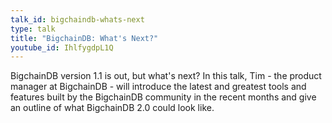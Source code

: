 ```yaml
---
talk_id: bigchaindb-whats-next
type: talk
title: "BigchainDB: What's Next?"
youtube_id: IhlfygdpL1Q
---
```


BigchainDB version 1.1 is out, but what's next? In this talk, Tim - the product manager at BigchainDB - will introduce the latest and greatest tools and features built by the BigchainDB community in the recent months and give an outline of what BigchainDB 2.0 could look like.
